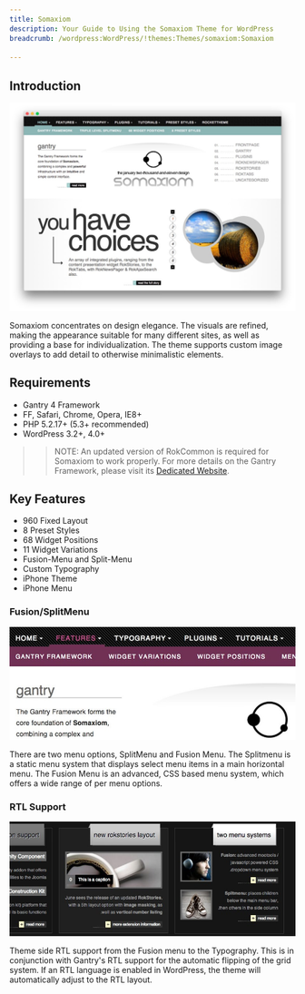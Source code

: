 ```yaml
---
title: Somaxiom
description: Your Guide to Using the Somaxiom Theme for WordPress
breadcrumb: /wordpress:WordPress/!themes:Themes/somaxiom:Somaxiom

---
```


Introduction
------------

![](assets/somaxiom.jpeg)

Somaxiom concentrates on design elegance. The visuals are refined, making the appearance suitable for many different sites, as well as providing a base for individualization. The theme supports custom image overlays to add detail to otherwise minimalistic elements.

Requirements
------------

* Gantry 4 Framework
* FF, Safari, Chrome, Opera, IE8+
* PHP 5.2.17+ (5.3+ recommended)
* WordPress 3.2+, 4.0+

> > NOTE: An updated version of RokCommon is required for Somaxiom to work properly. For more details on the Gantry Framework, please visit its [Dedicated Website](http://www.gantry-framework.org/).

Key Features
------------

* 960 Fixed Layout
* 8 Preset Styles
* 68 Widget Positions
* 11 Widget Variations
* Fusion-Menu and Split-Menu
* Custom Typography
* iPhone Theme
* iPhone Menu

### Fusion/SplitMenu

![](assets/splitmenu.jpg)

There are two menu options, SplitMenu and Fusion Menu. The Splitmenu is a static menu system that displays select menu items in a main horizontal menu. The Fusion Menu is an advanced, CSS based menu system, which offers a wide range of per menu options.

### RTL Support

![](assets/rtl.jpg)

Theme side RTL support from the Fusion menu to the Typography. This is in conjunction with Gantry's RTL support for the automatic flipping of the grid system. If an RTL language is enabled in WordPress, the theme will automatically adjust to the RTL layout.
